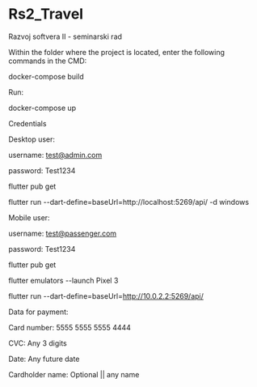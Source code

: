 # Rs2_Travel
Razvoj softvera II - seminarski rad


Within the folder where the project is located, enter the following commands in the CMD:

 docker-compose build

Run:

docker-compose up

Credentials

Desktop user:

username: test@admin.com

password: Test1234

flutter pub get

flutter run --dart-define=baseUrl=http://localhost:5269/api/ -d windows

Mobile user:

username: test@passenger.com

 password: Test1234

flutter pub get

flutter emulators --launch Pixel 3

flutter run --dart-define=baseUrl=http://10.0.2.2:5269/api/

Data for payment:

Card number: 5555 5555 5555 4444

CVC: Any 3 digits

Date: Any future date

Cardholder name: Optional || any name
